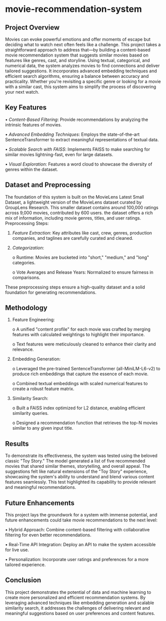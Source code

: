 # movie-recommendation-system
## Project Overview
Movies can evoke powerful emotions and offer moments of escape but deciding what to watch next often feels like a challenge. This project takes a straightforward approach to address that—by building a content-based movie recommendation system that suggests similar movies based on features like genres, cast, and storyline.
Using textual, categorical, and numerical data, the system analyzes movies to find connections and deliver tailored suggestions. It incorporates advanced embedding techniques and efficient search algorithms, ensuring a balance between accuracy and practicality. Whether you're revisiting a specific genre or looking for a movie with a similar cast, this system aims to simplify the process of discovering your next watch.

## Key Features

•	*Content-Based Filtering*: Provide recommendations by analyzing the intrinsic features of movies.

•	*Advanced Embedding Techniques*: Employs the state-of-the-art SentenceTransformer to extract meaningful representations of textual data.

•	*Scalable Search with FAISS*: Implements FAISS to make searching for similar movies lightning-fast, even for large datasets.

•	*Visual Exploration*: Features a word cloud to showcase the diversity of genres within the dataset.

## Dataset and Preprocessing
The foundation of this system is built on the MovieLens Latest Small Dataset, a lightweight version of the MovieLens dataset curated by GroupLens Research. This smaller dataset contains around 100,000 ratings across 9,000 movies, contributed by 600 users. the dataset offers a rich mix of information, including movie genres, titles, and user ratings.
Preprocessing Steps:

1.	*Feature Extraction*: Key attributes like cast, crew, genres, production companies, and taglines are carefully curated and cleaned.
2.	*Categorization*:
   
    o	Runtime: Movies are bucketed into "short," "medium," and "long" categories.
  	
    o	Vote Averages and Release Years: Normalized to ensure fairness in comparisons.
  	
These preprocessing steps ensure a high-quality dataset and a solid foundation for generating recommendations.

## Methodology
1.	Feature Engineering:
   
    o	A unified "content profile" for each movie was crafted by merging features with calculated weightings to highlight their importance.
  	
    o	Text features were meticulously cleaned to enhance their clarity and relevance.
  	
2.	Embedding Generation:
   
    o	Leveraged the pre-trained SentenceTransformer (all-MiniLM-L6-v2) to produce rich embeddings that capture the essence of each movie.
  	
    o	Combined textual embeddings with scaled numerical features to create a robust feature matrix.
  	
3.	Similarity Search:
   
    o	Built a FAISS index optimized for L2 distance, enabling efficient similarity queries.
  	
    o	Designed a recommendation function that retrieves the top-N movies similar to any given input title.
  	

## Results
To demonstrate its effectiveness, the system was tested using the beloved classic "Toy Story." The model generated a list of five recommended movies that shared similar themes, storytelling, and overall appeal. The suggestions felt like natural extensions of the "Toy Story" experience, showcasing the system's ability to understand and blend various content features seamlessly. This test highlighted its capability to provide relevant and meaningful recommendations.

## Future Enhancements
This project lays the groundwork for a system with immense potential, and future enhancements could take movie recommendations to the next level:

•	Hybrid Approach: Combine content-based filtering with collaborative filtering for even better recommendations.

•	Real-Time API Integration: Deploy an API to make the system accessible for live use.

•	Personalization: Incorporate user ratings and preferences for a more tailored experience.


## Conclusion
This project demonstrates the potential of data and machine learning to create more personalized and efficient recommendation systems. By leveraging advanced techniques like embedding generation and scalable similarity search, it addresses the challenges of delivering relevant and meaningful suggestions based on user preferences and content features.

